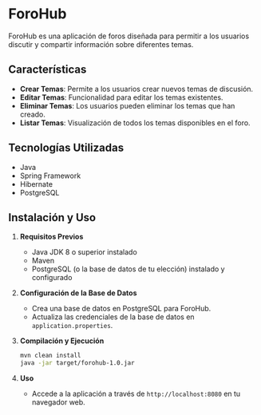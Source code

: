 # ForoHub

ForoHub es una aplicación de foros diseñada para permitir a los usuarios discutir y compartir información sobre diferentes temas.

## Características

- **Crear Temas**: Permite a los usuarios crear nuevos temas de discusión.
- **Editar Temas**: Funcionalidad para editar los temas existentes.
- **Eliminar Temas**: Los usuarios pueden eliminar los temas que han creado.
- **Listar Temas**: Visualización de todos los temas disponibles en el foro.

## Tecnologías Utilizadas

- Java
- Spring Framework
- Hibernate
- PostgreSQL

## Instalación y Uso

1. **Requisitos Previos**
   - Java JDK 8 o superior instalado
   - Maven
   - PostgreSQL (o la base de datos de tu elección) instalado y configurado

2. **Configuración de la Base de Datos**
   - Crea una base de datos en PostgreSQL para ForoHub.
   - Actualiza las credenciales de la base de datos en `application.properties`.

3. **Compilación y Ejecución**
   ```bash
   mvn clean install
   java -jar target/forohub-1.0.jar

4. **Uso**
   - Accede a la aplicación a través de `http://localhost:8080` en tu navegador web.
